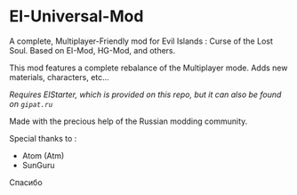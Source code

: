 # EI-Universal-Mod



A complete, Multiplayer-Friendly mod for Evil Islands : Curse of the Lost Soul. Based on EI-Mod, HG-Mod, and others.

This mod features a complete rebalance of the Multiplayer mode. Adds new materials, characters, etc...


*Requires EIStarter, which is provided on this repo, but it can also be found on `gipat.ru`*


Made with the precious help of the Russian modding community.


Special thanks to :
- Atom (Atm)
- SunGuru

Спасибо
